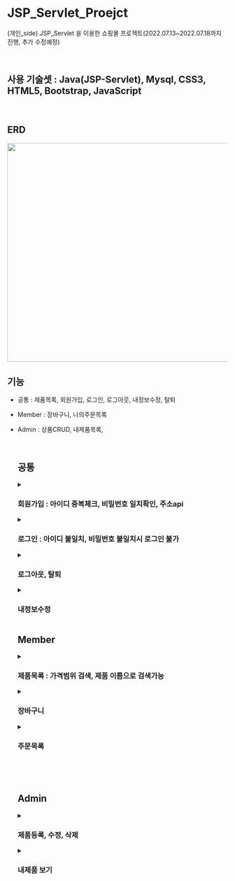 # JSP_Servlet_Proejct
(개인_side) JSP_Servlet 을 이용한 쇼핑몰 프로젝트(2022.07.13~2022.07.18까지 진행, 추가 수정예정)
  
<br>

## 사용 기술셋 : Java(JSP-Servlet), Mysql, CSS3, HTML5, Bootstrap, JavaScript

<br>

## ERD
  <img src="https://user-images.githubusercontent.com/77670592/191177947-727a7596-78dd-4f10-bfc3-6bba0ff606c6.png" width="600" height="500">

<br>

## 기능
- 공통 : 제품목록, 회원가입, 로그인, 로그아웃, 내정보수정, 탈퇴
- Member : 장바구니, 나의주문목록
- Admin : 상품CRUD, 내제품목록, 
  
  <br>

  ## 공통 

  <details>
  <summary> <h3>회원가입 : 아이디 중복체크, 비밀번호 일치확인, 주소api</h3> </summary>
  <div markdown="1">

  ![JSP_회원가입로그인](https://user-images.githubusercontent.com/77670592/191183496-d3d4e709-3025-4471-bd13-ed2261652db0.gif)

  </div>
  </details>

  <details>
  <summary> <h3>로그인 : 아이디 불일치, 비밀번호 불일치시 로그인 불가</h3> </summary>
  <div markdown="1">
  
  ![JSP_로그인불일치](https://user-images.githubusercontent.com/77670592/191184225-721f9492-d142-4946-8a4a-07fd90e742c5.gif)
  </div>
  </details>

  <details>
  <summary> <h3>로그아웃, 탈퇴</h3> </summary>
  <div markdown="1">
  
  ![JSP_로그아웃탈퇴](https://user-images.githubusercontent.com/77670592/191193439-b90bf49f-bf33-4b7d-9456-97c6ece7f543.gif)
  </div>
  </details>

  <details>
  <summary> <h3>내정보수정 </h3> </summary>
  <div markdown="1">
  
  ![JSP_회원정보수정](https://user-images.githubusercontent.com/77670592/191184618-1a2d1bd6-3d8d-4f17-9d35-31900cd2a057.gif)
  
  </div>
  </details>

  ## Member
  
  <details>
  <summary> <h3>제품목록 : 가격범위 검색, 제품 이름으로 검색가능 </h3> </summary>
  <div markdown="1">
  
  ![JSP_제품목록](https://user-images.githubusercontent.com/77670592/191188159-0082d88c-620e-4a3f-a580-6965e562969f.gif)
  
  </div>
  </details>
  
  <details>
  <summary> <h3> 장바구니</h3> </summary>
  <div markdown="1">
  
  - 장바구니 추가시 결제수량 조절가능(수정), 삭제, 주문하기 

  ![JSP_장바구니 주문](https://user-images.githubusercontent.com/77670592/191188945-d7e8446b-8520-4469-8221-5490de50a532.gif)
  
  </div>
  </details>
  
  <details>
  <summary> <h3> 주문목록 </h3> </summary>
  <div markdown="1">
 
  - 주문시 현재수량에서 주문갯수만큼 줄어듬.
  - 주문시 주문목록에서 삭제만 가능. 
  
  ![JSP_주문삭제](https://user-images.githubusercontent.com/77670592/191190589-db725ac0-134c-436d-961f-15b30e4b5bee.gif)
  
  </div>
  </details>
  <br>
  <br>
  <br>
  
  ## Admin
  
  <details>
  <summary> <h3> 제품등록, 수정, 삭제 </h3> </summary>
  <div markdown="1">
  
  - 제품 CRUD가능
  
  ![JSP_제품CRUD](https://user-images.githubusercontent.com/77670592/191191866-d969d98e-ad16-4246-a4ea-bf54f95d69bc.gif)
  
  </div>
  </details>
  
  <details>
  <summary> <h3> 내제품 보기 </h3> </summary>
  <div markdown="1">
  
  - 제품 CRUD가능
  
  ![JSP_내제품](https://user-images.githubusercontent.com/77670592/191192684-88afaea7-9acc-4c9a-9619-22d6b4e10f67.gif)
  
  </div>
  </details>
  
